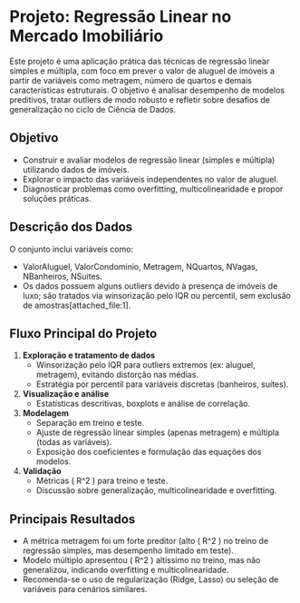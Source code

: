 # Projeto: Regressão Linear no Mercado Imobiliário

Este projeto é uma aplicação prática das técnicas de regressão linear simples e múltipla, com foco em prever o valor de aluguel de imóveis a partir de variáveis como metragem, número de quartos e demais características estruturais. O objetivo é analisar desempenho de modelos preditivos, tratar outliers de modo robusto e refletir sobre desafios de generalização no ciclo de Ciência de Dados.

## Objetivo

- Construir e avaliar modelos de regressão linear (simples e múltipla) utilizando dados de imóveis.
- Explorar o impacto das variáveis independentes no valor de aluguel.
- Diagnosticar problemas como overfitting, multicolinearidade e propor soluções práticas.

## Descrição dos Dados

O conjunto inclui variáveis como:
- ValorAluguel, ValorCondominio, Metragem, NQuartos, NVagas, NBanheiros, NSuites.
- Os dados possuem alguns outliers devido à presença de imóveis de luxo; são tratados via winsorização pelo IQR ou percentil, sem exclusão de amostras[attached_file:1].

## Fluxo Principal do Projeto

1. **Exploração e tratamento de dados**
   - Winsorização pelo IQR para outliers extremos (ex: aluguel, metragem), evitando distorção nas médias.
   - Estratégia por percentil para variáveis discretas (banheiros, suítes).
2. **Visualização e análise**
   - Estatísticas descritivas, boxplots e análise de correlação.
3. **Modelagem**
   - Separação em treino e teste.
   - Ajuste de regressão linear simples (apenas metragem) e múltipla (todas as variáveis).
   - Exposição dos coeficientes e formulação das equações dos modelos.
4. **Validação**
   - Métricas \( R^2 \) para treino e teste.
   - Discussão sobre generalização, multicolinearidade e overfitting.

## Principais Resultados

- A métrica metragem foi um forte preditor (alto \( R^2 \) no treino de regressão simples, mas desempenho limitado em teste).
- Modelo múltiplo apresentou \( R^2 \) altíssimo no treino, mas não generalizou, indicando overfitting e multicolinearidade.
- Recomenda-se o uso de regularização (Ridge, Lasso) ou seleção de variáveis para cenários similares.


